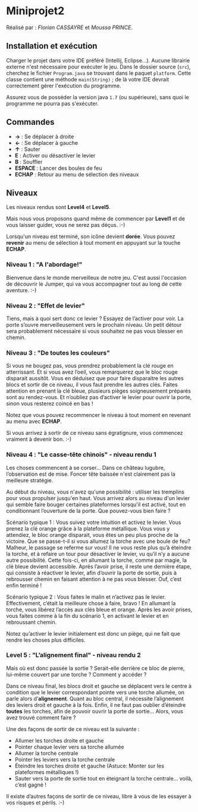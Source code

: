 [//]: # (Pour voir ce fichier mis en page, veuillez utiliser un lecteur Markdown comme par exemple http://dillinger.io)



# Miniprojet2

Réalisé par : _Florian CASSAYRE_ et _Moussa PRINCE_.

## Installation et exécution

Charger le projet dans votre IDE préféré (Intellij, Eclipse...). Aucune librairie externe n'est nécessaire pour exécuter le jeu.
Dans le dossier source (`src`), cherchez le fichier `Program.java` se trouvant dans le paquet `platform`.
Cette classe contient une méthode `main(String)` ; de là votre IDE devrait correctement gérer l'exécution du programme.

Assurez vous de posséder la version java `1.7` (ou supérieure), sans quoi le programme ne pourra pas s'exécuter.

## Commandes

 * **→** : Se déplacer à droite
 * **←** : Se déplacer à gauche
 * **↑** : Sauter
 * **E** : Activer ou désactiver le levier
 * **B** : Souffler
 * **ESPACE** : Lancer des boules de feu
 * **ECHAP** : Retour au menu de sélection des niveaux

## Niveaux

Les niveaux rendus sont **Level4** et **Level5**.

Mais nous vous proposons quand même de commencer par **Level1** et de vous laisser guider, vous ne serez pas déçus. :-)

Lorsqu'un niveau est terminé, son icône devient **dorée**. Vous pouvez **revenir** au menu de sélection à tout moment en appuyant sur la touche **ECHAP**.

### Niveau 1 : "A l'abordage!"

Bienvenue dans le monde merveilleux de notre jeu. C'est aussi l'occasion de découvrir le Jumper, qui va vous accompagner tout au long de cette aventure. :-)

### Niveau 2 : "Effet de levier"

Tiens, mais à quoi sert donc ce levier ? Essayez de l’activer pour voir. La porte s’ouvre merveilleusement vers le prochain niveau. Un petit détour sera probablement nécessaire si vous souhaitez ne pas vous blesser en chemin.

### Niveau 3 : "De toutes les couleurs"

Si vous ne bougez pas, vous prendrez probablement la clé rouge en atterrissant. Et si vous avez l’oeil, vous remarquerez que le bloc rouge disparait aussitôt. Vous en déduisez que pour faire disparaitre les autres blocs et sortir de ce niveau, il vous faut prendre les autres clés. Faites attention en prenant la clé bleue, plusieurs pièges soigneusement préparés sont au rendez-vous. Et n’oubliez pas d’activer le levier pour ouvrir la porte, sinon vous resterez coincé en bas !

Notez que vous pouvez recommencer le niveau à tout moment en revenant au menu avec **ECHAP**.

Si vous arrivez à sortir de ce niveau sans égratignure, vous commencez vraiment à devenir bon. :-)

### Niveau 4 : "Le casse-tête chinois" - niveau rendu 1

Les choses commencent à se corser... Dans ce château lugubre, l’observation est de mise. Foncer tête baissée n'est clairement pas la meilleure stratégie.

Au début du niveau, vous n'avez qu'une possibilité : utiliser les tremplins pour vous propulser jusqu'en haut. Vous arrivez alors au niveau d'un levier qui semble faire bouger certaines plateformes lorsqu'il est activé, tout en conditionnant l’ouverture de la porte. Que pouvez-vous bien faire ?


Scénario typique 1 : Vous suivez votre intuition et activez le levier.
Vous prenez la clé orange grâce à la plateforme métallique. Vous vous y attendiez, le bloc orange disparait, vous êtes un peu plus proche de la victoire. Que se passe-t-il si vous allumez la torche avec une boule de feu? Malheur, le passage se referme sur vous! Il ne vous reste plus qu’à éteindre la torche, et à refaire un tour pour désactiver le levier, vu qu’il n’y a aucune autre possibilité. Cette fois-ci, en allumant la torche, comme par magie, la clé bleue devient accessible. Après l’avoir prise, il reste une dernière étape, qui consiste à réactiver le levier, afin d’ouvrir la porte de sortie, puis à rebrousser chemin en faisant attention à ne pas vous blesser. Ouf, c’est enfin terminé ! 

Scénario typique 2 : Vous faites le malin et n’activez pas le levier.
Effectivement, c’était la meilleure chose à faire, bravo ! En allumant la torche, vous libérez l’accès aux clés bleue et orange. Après les avoir prises, vous faites comme à la fin du scénario 1, en activant le levier et en rebroussant chemin.

Notez qu’activer le levier initialement est donc un piège, qui ne fait que rendre les choses plus difficiles.

### Level 5 : "L’alignement final" - niveau rendu 2

Mais où est donc passée la sortie ? Serait-elle derrière ce bloc de pierre, lui-même couvert par une torche ? Comment y accéder ?

Dans ce niveau final, les blocs droit et gauche se déplacent vers le centre à condition que le levier correspondant pointe vers une torche allumée, on parle alors d’**alignement**. Quant au bloc central, il nécessite l’alignement des leviers droit et gauche à la fois. Enfin, il ne faut pas oublier d’éteindre **toutes** les torches, afin de pouvoir ouvrir la porte de sortie… Alors, vous avez trouvé comment faire ?

Une des façons de sortir de ce niveau est la suivante :
 
 - Allumer les torches droite et gauche
 - Pointer chaque levier vers sa torche allumée
 - Allumer la torche centrale
 - Pointer les leviers vers la torche centrale
 - Éteindre les torches droite et gauche (Astuce: Monter sur les plateformes métalliques !)
 - Sauter vers la porte de sortie tout en éteignant la torche centrale… voilà, c’est gagné !

Il existe d’autres façons de sortir de ce niveau, libre à vous de les essayer à vos risques et périls. :-)


